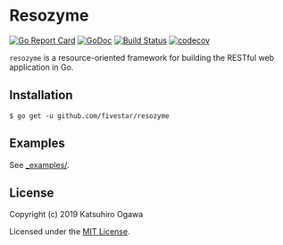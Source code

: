 # Resozyme

[![Go Report Card](https://goreportcard.com/badge/github.com/fivestar/resozyme)](https://goreportcard.com/report/github.com/fivestar/resozyme)
[![GoDoc](https://godoc.org/github.com/fivestar/resozyme?status.svg)](https://godoc.org/github.com/fivestar/resozyme)
[![Build Status](https://travis-ci.org/fivestar/resozyme.svg?branch=master)](https://travis-ci.org/fivestar/resozyme)
[![codecov](https://codecov.io/gh/fivestar/resozyme/branch/master/graph/badge.svg)](https://codecov.io/gh/fivestar/resozyme)

`resozyme` is a resource-oriented framework for building the RESTful web application in Go.


## Installation

```console
$ go get -u github.com/fivestar/resozyme
```


## Examples

See [_examples/](https://github.com/fivestar/resozyme/blob/master/_examples/).


## License

Copyright (c) 2019 Katsuhiro Ogawa

Licensed under the [MIT License](./LICENSE).
